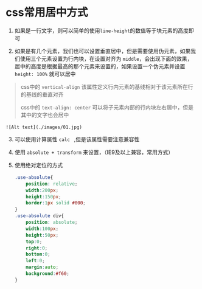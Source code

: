 # css常用居中方式

1. 如果是一行文字，则可以简单的使用`line-height`的数值等于块元素的高度即可

2. 如果是有几个元素，我们也可以设置垂直居中，但是需要使用伪元素，如果我们使用三个元素设置为行内块，在设置对齐为 `middle`，会出现下面的效果，居中的高度是根据最高的那个元素来设置的，如果设置一个伪元素并设置`height: 100%` 就可以居中
> css中的 `vertical-align` 该属性定义行内元素的基线相对于该元素所在行的基线的垂直对齐
> 
> css中的 `text-align: center` 可以将子元素内部的行内块左右居中，但是其中的文字也会居中

    ![Alt text](./images/01.jpg)

3.  可以使用计算属性 `calc ` ,但是该属性需要注意兼容性

4.  使用 `absolute + transform` 来设置，（IE9及以上兼容，常用方式）

5.  使用绝对定位的方式
    ```css
    .use-absolute{
        position: relative;
        width:200px;
        height:150px;
        border:1px solid #000;
    }
    .use-absolute div{
        position: absolute;
        width:100px;
        height:50px;
        top:0;
        right:0;
        bottom:0;
        left:0;
        margin:auto;  
        background:#f60;
    }
    ```
